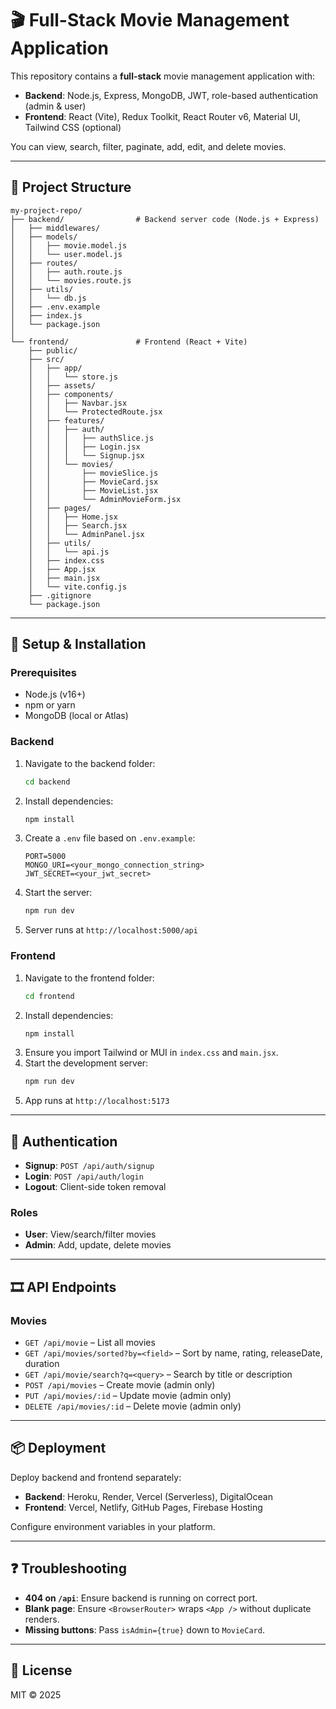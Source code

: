 # 🎬 Full-Stack Movie Management Application

This repository contains a **full-stack** movie management application with:

- **Backend**: Node.js, Express, MongoDB, JWT, role-based authentication (admin & user)
- **Frontend**: React (Vite), Redux Toolkit, React Router v6, Material UI, Tailwind CSS (optional)

You can view, search, filter, paginate, add, edit, and delete movies.

---

## 🚀 Project Structure

```
my-project-repo/
├── backend/                # Backend server code (Node.js + Express)
│   ├── middlewares/
│   ├── models/
│   │   ├── movie.model.js
│   │   └── user.model.js
│   ├── routes/
│   │   ├── auth.route.js
│   │   └── movies.route.js
│   ├── utils/
│   │   └── db.js
│   ├── .env.example
│   ├── index.js
│   └── package.json
│
└── frontend/               # Frontend (React + Vite)
    ├── public/
    ├── src/
    │   ├── app/
    │   │   └── store.js
    │   ├── assets/
    │   ├── components/
    │   │   ├── Navbar.jsx
    │   │   └── ProtectedRoute.jsx
    │   ├── features/
    │   │   ├── auth/
    │   │   │   ├── authSlice.js
    │   │   │   ├── Login.jsx
    │   │   │   └── Signup.jsx
    │   │   └── movies/
    │   │       ├── movieSlice.js
    │   │       ├── MovieCard.jsx
    │   │       ├── MovieList.jsx
    │   │       └── AdminMovieForm.jsx
    │   ├── pages/
    │   │   ├── Home.jsx
    │   │   ├── Search.jsx
    │   │   └── AdminPanel.jsx
    │   ├── utils/
    │   │   └── api.js
    │   ├── index.css
    │   ├── App.jsx
    │   ├── main.jsx
    │   └── vite.config.js
    ├── .gitignore
    └── package.json
```

---

## 🔧 Setup & Installation

### Prerequisites
- Node.js (v16+)
- npm or yarn
- MongoDB (local or Atlas)

### Backend

1. Navigate to the backend folder:
   ```bash
   cd backend
   ```
2. Install dependencies:
   ```bash
   npm install
   ```
3. Create a `.env` file based on `.env.example`:
   ```
   PORT=5000
   MONGO_URI=<your_mongo_connection_string>
   JWT_SECRET=<your_jwt_secret>
   ```
4. Start the server:
   ```bash
   npm run dev
   ```
5. Server runs at `http://localhost:5000/api`

### Frontend

1. Navigate to the frontend folder:
   ```bash
   cd frontend
   ```
2. Install dependencies:
   ```bash
   npm install
   ```
3. Ensure you import Tailwind or MUI in `index.css` and `main.jsx`.
4. Start the development server:
   ```bash
   npm run dev
   ```
5. App runs at `http://localhost:5173`

---

## 🔐 Authentication

- **Signup**: `POST /api/auth/signup`
- **Login**: `POST /api/auth/login`
- **Logout**: Client-side token removal

### Roles
- **User**: View/search/filter movies
- **Admin**: Add, update, delete movies

---

## 🎞️ API Endpoints

### Movies
- `GET /api/movie` – List all movies
- `GET /api/movies/sorted?by=<field>` – Sort by name, rating, releaseDate, duration
- `GET /api/movie/search?q=<query>` – Search by title or description
- `POST /api/movies` – Create movie (admin only)
- `PUT /api/movies/:id` – Update movie (admin only)
- `DELETE /api/movies/:id` – Delete movie (admin only)

---

## 📦 Deployment

Deploy backend and frontend separately:

- **Backend**: Heroku, Render, Vercel (Serverless), DigitalOcean
- **Frontend**: Vercel, Netlify, GitHub Pages, Firebase Hosting

Configure environment variables in your platform.

---

## ❓ Troubleshooting

- **404 on `/api`**: Ensure backend is running on correct port.
- **Blank page**: Ensure `<BrowserRouter>` wraps `<App />` without duplicate renders.
- **Missing buttons**: Pass `isAdmin={true}` down to `MovieCard`.

---

## 📝 License

MIT © 2025